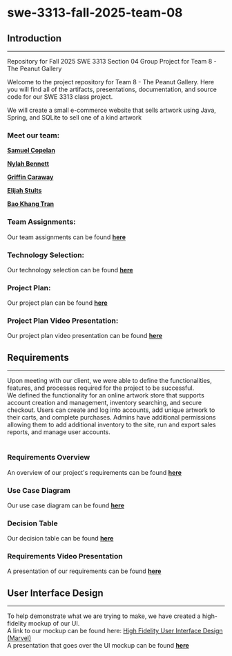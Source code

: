 # swe-3313-fall-2025-team-08

## Introduction
***
Repository for Fall 2025 SWE 3313 Section 04 Group Project for Team 8 - The Peanut Gallery

Welcome to the project repository for Team 8 - The Peanut Gallery. Here you will find all of the artifacts, presentations, documentation, and source code for our SWE 3313 class project.

We will create a small e-commerce website that sells artwork using Java, Spring, and SQLite to sell one of a kind artwork

### Meet our team:

 [**Samuel Copelan**](project-plan/resumes/SamuelCopelan.md)
 
 [**Nylah Bennett**](project-plan/resumes/NylahBennett.md) 

 [**Griffin Caraway**](project-plan/resumes/GriffinCaraway.md)

 [**Elijah Stults**](project-plan/resumes/ElijahStults.md)

 [**Bao Khang Tran**](project-plan/resumes/BaoKhangTran.md) 

### Team Assignments:
Our team assignments can be found [**here**](project-plan/team-assignments/README.md)
### Technology Selection:
Our technology selection can be found [**here**](project-plan/technology-selection/README.md)
### Project Plan:
Our project plan can be found [**here**](project-plan/README.md)
### Project Plan Video Presentation:
Our project plan video presentation can be found [**here**](https://www.loom.com/share/508e17cd0d9044f592bbe22d860cd639) 

## Requirements
***

Upon meeting with our client, we were able to define the functionalities, features, and processes required for the project to be successful.
<br>
We defined the functionality for an online artwork store that supports account creation and management, inventory searching, and secure checkout. Users can create and log into accounts, add unique artwork to their carts, and complete purchases. Admins have additional permissions allowing them to add additional inventory to the site, run and export sales reports, and manage user accounts.
<br><br>

### Requirements Overview
An overview of our project's requirements can be found [**here**](requirements/README.md)

### Use Case Diagram
Our use case diagram can be found [**here**](requirements/use-case.md)

### Decision Table
Our decision table can be found [**here**](requirements/decision-table.md)

### Requirements Video Presentation
A presentation of our requirements can be found [**here**](https://www.loom.com/share/51992dae643b406289a7e835a14756d3)

## User Interface Design
***

To help demonstrate what we are trying to make, we have created a high-fidelity mockup of our UI.<br> 
A link to our mockup can be found here: [High Fidelity User Interface Design (Marvel)]() <br>
A presentation that goes over the UI mockup can be found [**here**]()